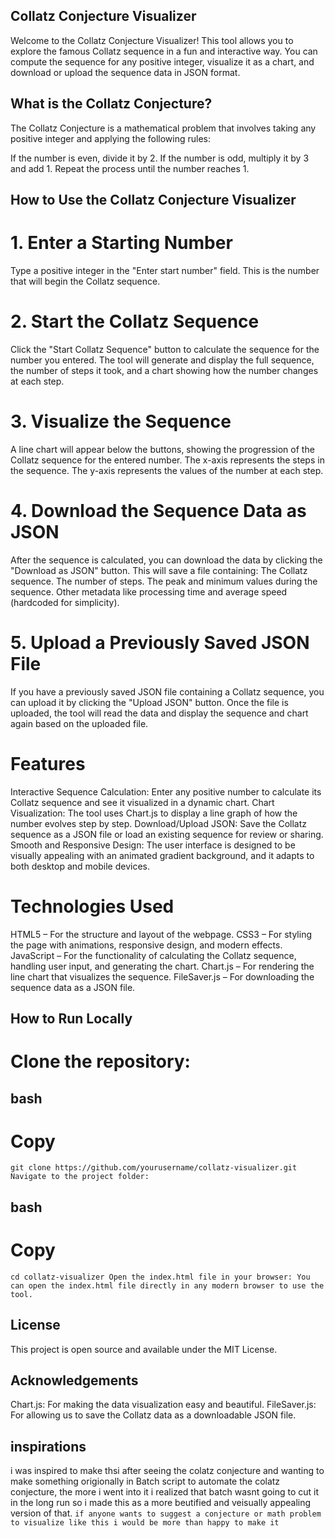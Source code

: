 ## Collatz Conjecture Visualizer
Welcome to the Collatz Conjecture Visualizer! This tool allows you to explore the famous Collatz sequence in a fun and interactive way. 
You can compute the sequence for any positive integer, visualize it as a chart, and download or upload the sequence data in JSON format.

## What is the Collatz Conjecture?
The Collatz Conjecture is a mathematical problem that involves taking any positive integer and applying the following rules:

If the number is even, divide it by 2.
If the number is odd, multiply it by 3 and add 1.
Repeat the process until the number reaches 1.


## How to Use the Collatz Conjecture Visualizer
# 1. Enter a Starting Number
Type a positive integer in the "Enter start number" field. This is the number that will begin the Collatz sequence.
# 2. Start the Collatz Sequence
Click the "Start Collatz Sequence" button to calculate the sequence for the number you entered.
The tool will generate and display the full sequence, the number of steps it took, and a chart showing how the number changes at each step.
# 3. Visualize the Sequence
A line chart will appear below the buttons, showing the progression of the Collatz sequence for the entered number.
The x-axis represents the steps in the sequence.
The y-axis represents the values of the number at each step.
# 4. Download the Sequence Data as JSON
After the sequence is calculated, you can download the data by clicking the "Download as JSON" button. This will save a file containing:
The Collatz sequence.
The number of steps.
The peak and minimum values during the sequence.
Other metadata like processing time and average speed (hardcoded for simplicity).
# 5. Upload a Previously Saved JSON File
If you have a previously saved JSON file containing a Collatz sequence, you can upload it by clicking the "Upload JSON" button.
Once the file is uploaded, the tool will read the data and display the sequence and chart again based on the uploaded file.
# Features
Interactive Sequence Calculation: Enter any positive number to calculate its Collatz sequence and see it visualized in a dynamic chart.
Chart Visualization: The tool uses Chart.js to display a line graph of how the number evolves step by step.
Download/Upload JSON: Save the Collatz sequence as a JSON file or load an existing sequence for review or sharing.
Smooth and Responsive Design: The user interface is designed to be visually appealing with an animated gradient background, and it adapts to both desktop and mobile devices.
# Technologies Used
HTML5 – For the structure and layout of the webpage.
CSS3 – For styling the page with animations, responsive design, and modern effects.
JavaScript – For the functionality of calculating the Collatz sequence, handling user input, and generating the chart.
Chart.js – For rendering the line chart that visualizes the sequence.
FileSaver.js – For downloading the sequence data as a JSON file.

## How to Run Locally
# Clone the repository:

## bash
# Copy
`
git clone https://github.com/yourusername/collatz-visualizer.git
Navigate to the project folder:
`
## bash
# Copy
`
cd collatz-visualizer
Open the index.html file in your browser: You can open the index.html file directly in any modern browser to use the tool.
`
## License
This project is open source and available under the MIT License.

## Acknowledgements
Chart.js: For making the data visualization easy and beautiful.
FileSaver.js: For allowing us to save the Collatz data as a downloadable JSON file.

## inspirations
i was inspired to make thsi after seeing the colatz conjecture and wanting to make something origionally in Batch script to automate the colatz conjecture, the more i went into it i realized that batch wasnt going to cut it in the long run so i made this as a more beutified and veisually appealing version of that.
`if anyone wants to suggest a conjecture or math problem to visualize like this i would be more than happy to make it`
